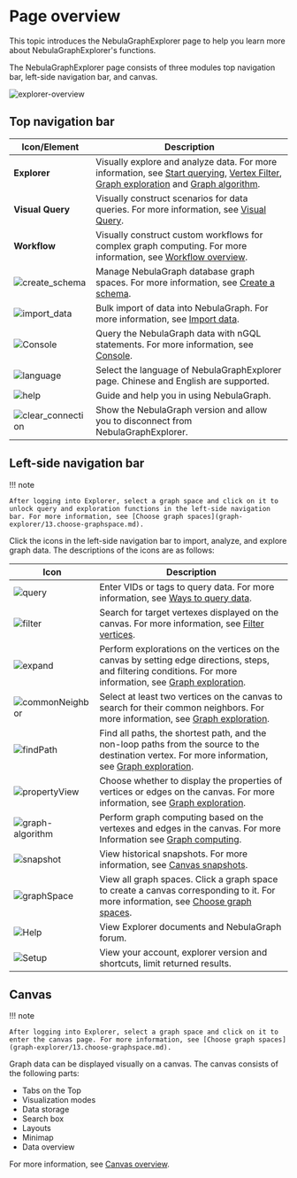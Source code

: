 # Page overview

This topic introduces the NebulaGraphExplorer page to help you learn more about NebulaGraphExplorer's functions.

The NebulaGraphExplorer page consists of three modules top navigation bar, left-side navigation bar, and canvas. 

![explorer-overview](https://docs-cdn.nebula-graph.com.cn/figures/ex-overview-220622-en.png)

## Top navigation bar

| Icon/Element                                                    | Description                                                 |
| ------------------------------------------------------------ | ---------------------------------------------------- |
| **Explorer**                                                 | Visually explore and analyze data. For more information, see [Start querying](graph-explorer/ex-ug-query-exploration.md), [Vertex Filter](graph-explorer/node-filtering.md), [Graph exploration](graph-explorer/ex-ug-graph-exploration.md) and [Graph algorithm](graph-explorer/graph-algorithm.md).     |
| **Visual Query**                                             | Visually construct scenarios for data queries. For more information, see [Visual Query](12.query-visually.md).          |
| **Workflow** |  Visually construct custom workflows for complex graph computing. For more information, see [Workflow overview](workflow/workflows.md). |
| ![create_schema](https://docs-cdn.nebula-graph.com.cn/figures/studio-nav-schema.png) | Manage NebulaGraph database graph spaces. For more information, see [Create a schema](db-management/10.create-schema.md).       |
| ![import_data](https://docs-cdn.nebula-graph.com.cn/figures/studio-btn-download.png) | Bulk import of data into NebulaGraph. For more information, see [Import data](db-management/11.import-data.md).          |
| ![Console](https://docs-cdn.nebula-graph.com.cn/figures/nav-console2.png) | Query the NebulaGraph data with nGQL statements. For more information, see [Console](db-management/explorer-console.md). |
| ![language](https://docs-cdn.nebula-graph.com.cn/figures/navbar-language.png) | Select the language of  NebulaGraphExplorer page. Chinese and English are supported.   |
| ![help](https://docs-cdn.nebula-graph.com.cn/figures/navbar-help.png) | Guide and help you in using NebulaGraph.          |
| ![clear_connection](https://docs-cdn.nebula-graph.com.cn/figures/image-icon10.png) | Show the NebulaGraph version and allow you to disconnect from NebulaGraphExplorer.    |

## Left-side navigation bar

!!! note

    After logging into Explorer, select a graph space and click on it to unlock query and exploration functions in the left-side navigation bar. For more information, see [Choose graph spaces](graph-explorer/13.choose-graphspace.md).

Click the icons in the left-side navigation bar to import, analyze, and explore graph data. The descriptions of the icons are as follows:

| Icon  | Description |
| ----- | ---- |
| ![query](https://docs-cdn.nebula-graph.com.cn/figures/nav-query2.png) | Enter VIDs or tags to query data. For more information, see [Ways to query data](graph-explorer/ex-ug-query-exploration.md).     |
| ![filter](https://docs-cdn.nebula-graph.com.cn/figures/nav-filter.png) | Search for target vertexes displayed on the canvas. For more information, see [Filter vertices](graph-explorer/node-filtering.md).     |
| ![expand](https://docs-cdn.nebula-graph.com.cn/figures/nav-expand.png) | Perform explorations on the vertices on the canvas by setting edge directions, steps, and filtering conditions. For more information, see [Graph exploration](graph-explorer/ex-ug-graph-exploration.md).   |
| ![commonNeighbor](https://docs-cdn.nebula-graph.com.cn/figures/nav-commonNeighbor.png) | Select at least two vertices on the canvas to search for their common neighbors. For more information, see [Graph exploration](graph-explorer/ex-ug-graph-exploration.md).    |
| ![findPath](https://docs-cdn.nebula-graph.com.cn/figures/nav-findPath.png) | Find all paths, the shortest path, and the non-loop paths from the source to the destination vertex. For more information, see [Graph exploration](graph-explorer/ex-ug-graph-exploration.md).    |
| ![propertyView](https://docs-cdn.nebula-graph.com.cn/figures/nav-propertyView.png) | Choose whether to display the properties of vertices or edges on the canvas. For more information, see [Graph exploration](graph-explorer/ex-ug-graph-exploration.md).    |
| ![graph-algorithm](https://docs-cdn.nebula-graph.com.cn/figures/rightclickmenu-graphCalculation.png)| Perform graph computing based on the vertexes and edges in the canvas. For more Information see [Graph computing](graph-explorer/ex-ug-graph-exploration.md). |
| ![snapshot](https://docs-cdn.nebula-graph.com.cn/figures/snapshot-history.png) | View historical snapshots. For more information, see [Canvas snapshots](canvas-operations/canvas-snapshot.md).     |
| ![graphSpace](https://docs-cdn.nebula-graph.com.cn/figures/nav-graphSpace.png) | View all graph spaces. Click a graph space to create a canvas corresponding to it. For more information, see [Choose graph spaces](graph-explorer/13.choose-graphspace.md).    |
| ![Help](https://docs-cdn.nebula-graph.com.cn/figures/nav-help.png) | View Explorer documents and NebulaGraph forum.     |
| ![Setup](https://docs-cdn.nebula-graph.com.cn/figures/nav-setup2.png) | View your account, explorer version and shortcuts, limit returned results.|

## Canvas

!!! note

    After logging into Explorer, select a graph space and click on it to enter the canvas page. For more information, see [Choose graph spaces](graph-explorer/13.choose-graphspace.md).

Graph data can be displayed visually on a canvas. The canvas consists of the following parts:

- Tabs on the Top
- Visualization modes
- Data storage
- Search box
- Layouts
- Minimap
- Data overview

For more information, see [Canvas overview](canvas-operations/canvas-overview.md).
